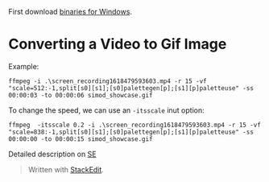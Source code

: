 

First download [binaries for Windows](https://www.gyan.dev/ffmpeg/builds/).

# Converting a Video to Gif Image
Example:
```
ffmpeg -i .\screen_recording1618479593603.mp4 -r 15 -vf "scale=512:-1,split[s0][s1];[s0]palettegen[p];[s1][p]paletteuse" -ss 00:00:03 -to 00:00:06 simod_showcase.gif
```

To change the speed, we can use an `-itsscale` inut option:

```
ffmpeg  -itsscale 0.2 -i .\screen_recording1618479593603.mp4 -r 15 -vf "scale=838:-1,split[s0][s1];[s0]palettegen[p];[s1][p]paletteuse" -ss 00:00:00 -to 00:00:15 simod_showcase.gif
```

Detailed description on [SE](https://askubuntu.com/questions/648603/how-to-create-an-animated-gif-from-mp4-video-via-command-line)
> Written with [StackEdit](https://stackedit.io/).
<!--stackedit_data:
eyJoaXN0b3J5IjpbLTEyNjU3NDQxNjksNzMwOTk4MTE2XX0=
-->